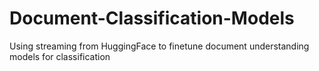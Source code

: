 # Document-Classification-Models
Using streaming from HuggingFace to finetune document understanding models for classification
